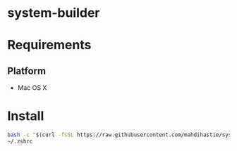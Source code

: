 # system-builder

# Requirements

## Platform

* Mac OS X


# Install

```bash
bash -c "$(curl -fsSL https://raw.githubusercontent.com/mahdihastie/system-builder/master/install.sh)"
~/.zshrc
```
